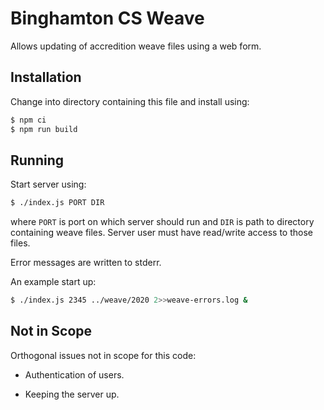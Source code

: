 # Binghamton CS Weave

Allows updating of accredition weave files using a web form.

## Installation
Change into directory containing this file and install using:

```sh
$ npm ci
$ npm run build
```

## Running
Start server using:

```sh
$ ./index.js PORT DIR
```

where `PORT` is port on which server should run and `DIR` is path to
directory containing weave files.  Server user must have read/write
access to those files.

Error messages are written to stderr.

An example start up:

```sh
$ ./index.js 2345 ../weave/2020 2>>weave-errors.log &
```

## Not in Scope
Orthogonal issues not in scope for this code:

- Authentication of users.

- Keeping the server up.


